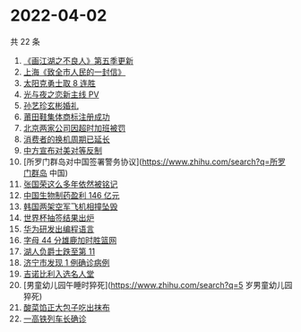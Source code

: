 # 2022-04-02

共 22 条

<!-- BEGIN -->
<!-- 最后更新时间 Sat Apr 02 2022 10:52:03 GMT+0800 (China Standard Time) -->

1. [《画江湖之不良人》第五季更新](https://www.zhihu.com/search?q=画江湖之不良人)
1. [上海《致全市人民的一封信》](https://www.zhihu.com/search?q=致全市人民的一封信)
1. [太阳克勇士取 8 连胜](https://www.zhihu.com/search?q=菲尼克斯太阳)
1. [光与夜之恋新主线 PV](https://www.zhihu.com/search?q=光与夜之恋)
1. [孙艺珍玄彬婚礼](https://www.zhihu.com/search?q=玄彬结婚)
1. [莆田鞋集体商标注册成功](https://www.zhihu.com/search?q=莆田鞋)
1. [北京两家公司因超时加班被罚](https://www.zhihu.com/search?q=超时加班)
1. [消费者的换机周期已延长](https://www.zhihu.com/search?q=换机)
1. [中方宣布对美对等反制](https://www.zhihu.com/search?q=中方宣布对美对等反制)
1. [所罗门群岛对中国签署警务协议](https://www.zhihu.com/search?q=所罗门群岛 中国)
1. [张国荣这么多年依然被铭记](https://www.zhihu.com/search?q=张国荣)
1. [中国生物制药盈利 146 亿元](https://www.zhihu.com/search?q=中国生物制药)
1. [韩国两架空军飞机相撞坠毁](https://www.zhihu.com/search?q=韩国空军飞机)
1. [世界杯抽签结果出炉](https://www.zhihu.com/search?q=世界杯抽签)
1. [华为研发出编程语言](https://www.zhihu.com/search?q=华为仓颉)
1. [字母 44 分雄鹿加时胜篮网](https://www.zhihu.com/search?q=雄鹿)
1. [湖人负爵士跌至第 11](https://www.zhihu.com/search?q=湖人)
1. [济宁市发现 1 例确诊病例](https://www.zhihu.com/search?q=济宁确诊)
1. [吉诺比利入选名人堂](https://www.zhihu.com/search?q=吉诺比利)
1. [男童幼儿园午睡时猝死](https://www.zhihu.com/search?q=5 岁男童幼儿园猝死)
1. [酸菜馅正大包子吃出抹布](https://www.zhihu.com/search?q=正大包子)
1. [一高铁列车长确诊](https://www.zhihu.com/search?q=高铁列车长确诊)

<!-- END -->
